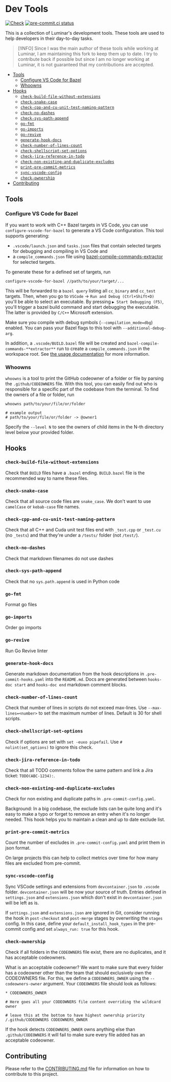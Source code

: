 # Dev Tools

[![Check](https://github.com/hofbi/dev-tools/actions/workflows/check.yaml/badge.svg)](https://github.com/hofbi/dev-tools/actions/workflows/check.yaml)
[![pre-commit.ci status](https://results.pre-commit.ci/badge/github/hofbi/dev-tools/master.svg)](https://results.pre-commit.ci/latest/github/hofbi/dev-tools/master)

This is a collection of Luminar's development tools.
These tools are used to help developers in their day-to-day tasks.

> [!INFO]
> Since I was the main author of these tools while working at Luminar, I am maintaining this fork to keep them up to date. I try to contribute back if possible but since I am no longer working at Luminar, it is not guaranteed that my contributions are accepted.

<!-- mdformat-toc start --slug=github --no-anchors --maxlevel=6 --minlevel=2 -->

- [Tools](#tools)
  - [Configure VS Code for Bazel](#configure-vs-code-for-bazel)
  - [Whoowns](#whoowns)
- [Hooks](#hooks)
  - [`check-build-file-without-extensions`](#check-build-file-without-extensions)
  - [`check-snake-case`](#check-snake-case)
  - [`check-cpp-and-cu-unit-test-naming-pattern`](#check-cpp-and-cu-unit-test-naming-pattern)
  - [`check-no-dashes`](#check-no-dashes)
  - [`check-sys-path-append`](#check-sys-path-append)
  - [`go-fmt`](#go-fmt)
  - [`go-imports`](#go-imports)
  - [`go-revive`](#go-revive)
  - [`generate-hook-docs`](#generate-hook-docs)
  - [`check-number-of-lines-count`](#check-number-of-lines-count)
  - [`check-shellscript-set-options`](#check-shellscript-set-options)
  - [`check-jira-reference-in-todo`](#check-jira-reference-in-todo)
  - [`check-non-existing-and-duplicate-excludes`](#check-non-existing-and-duplicate-excludes)
  - [`print-pre-commit-metrics`](#print-pre-commit-metrics)
  - [`sync-vscode-config`](#sync-vscode-config)
  - [`check-ownership`](#check-ownership)
- [Contributing](#contributing)

<!-- mdformat-toc end -->

## Tools

### Configure VS Code for Bazel

If you want to work with C++ Bazel targets in VS Code, you can use `configure-vscode-for-bazel` to generate a VS Code configuration.
This tool supports generating:

- `.vscode/launch.json` and `tasks.json` files that contain selected targets for debugging and compiling in VS Code and
- a `compile_commands.json` file using [bazel-compile-commands-extractor](https://github.com/hedronvision/bazel-compile-commands-extractor) for selected targets.

To generate these for a defined set of targets, run

```shell
configure-vscode-for-bazel //path/to/your/target/...
```

This will be forwarded to a `bazel query` listing all `cc_binary` and `cc_test` targets.
Then, when you go to `VSCode` -> `Run and Debug (Ctrl+Shift+D)` you'll be able to select an executable.
By pressing `▶ Start Debugging (F5)`, you'll trigger a bazel build command and start debugging the executable.
The latter is provided by `C/C++` Microsoft extension.

Make sure you compile with debug symbols (`--compilation_mode=dbg`) enabled.
You can pass your Bazel flags to this tool with `--additional-debug-arg`.

In addition, a `.vscode/BUILD.bazel` file will be created and `bazel-compile-commands-**extractor**` run to create a `compile_commands.json` in the workspace root.
See [the usage documentation](https://github.com/hedronvision/bazel-compile-commands-extractor?tab=readme-ov-file#usage) for more information.

### Whoowns

`whoowns` is a tool to print the GitHub codeowner of a folder or file by parsing the `.github/CODEOWNERS` file.
With this tool, you can easily find out who is responsible for a specific part of the codebase from the terminal.
To find the owners of a file or folder, run

```shell
whoowns path/to/your/file/or/folder

# example output
# path/to/your/file/or/folder -> @owner1
```

Specify the `--level N` to see the owners of child items in the N-th directory level below your provided folder.

## Hooks

<!-- hooks-doc start -->

### `check-build-file-without-extensions`

Check that `BUILD` files have a `.bazel` ending. `BUILD.bazel` file is the recommended way to name these files.

### `check-snake-case`

Check that all source code files are `snake_case`. We don't want to use `camelCase` or `kebab-case` file names.

### `check-cpp-and-cu-unit-test-naming-pattern`

Check that all C++ and Cuda unit test files end with `_test.cpp` or `_test.cu` (no `_tests`)
and that they're under a `/tests/` folder (not `/test/`).

### `check-no-dashes`

Check that markdown filenames do not use dashes

### `check-sys-path-append`

Check that no `sys.path.append` is used in Python code

### `go-fmt`

Format go files

### `go-imports`

Order go imports

### `go-revive`

Run Go Revive linter

### `generate-hook-docs`

Generate markdown documentation from the hook descriptions in `.pre-commit-hooks.yaml` into the `README.md`. Docs are generated between `hooks-doc start` and `hooks-doc end` markdown comment blocks.

### `check-number-of-lines-count`

Check that number of lines in scripts do not exceed max-lines. Use `--max-lines=<number>` to set the maximum number of lines. Default is 30 for shell scripts.

### `check-shellscript-set-options`

Check if options are set with `set -euxo pipefail`. Use `# nolint(set_options)` to ignore this check.

### `check-jira-reference-in-todo`

Check that all TODO comments follow the same pattern and link a Jira ticket: `TODO(ABC-1234):`.

### `check-non-existing-and-duplicate-excludes`

Check for non existing and duplicate paths in `.pre-commit-config.yaml`.

Background: In a big codebase, the exclude lists can be quite long and it's easy to make a typo or forget to remove an entry when it's no longer needed.
This hook helps you to maintain a clean and up to date exclude list.

### `print-pre-commit-metrics`

Count the number of excludes in `.pre-commit-config.yaml` and print them in json format.

On large projects this can help to collect metrics over time for how many files are excluded from pre-commit.

### `sync-vscode-config`

Sync VSCode settings and extensions from `devcontainer.json` to `.vscode` folder.
`devcontainer.json` will be now your source of truth.
Entries defined in `settings.json` and `extensions.json` which don't exist in `devcontainer.json` will be left as is.

If `settings.json` and `extensions.json` are ignored in Git, consider running the hook in `post-checkout` and `post-merge` stages by overwriting the `stages` config.
In this case, define your `default_install_hook_types` in the pre-commit config and set `always_run: true` for this hook.

### `check-ownership`

Check if all folders in the `CODEOWNERS` file exist, there are no duplicates, and it has acceptable codeowners.

What is an acceptable codeowner? We want to make sure that every folder has a codeowner other than the team that should exclusively own the CODEOWNERS file.
For this, we define a `CODEOWNERS_OWNER` using the `--codeowners-owner` argument. Your `CODEOWNERS` file should look as follows:

```shell
* CODEOWNERS_OWNER

# Here goes all your CODEOWNERS file content overriding the wildcard owner

# leave this at the bottom to have highest ownership priority
/.github/CODEOWNERS CODEOWNERS_OWNER
```

If the hook detects `CODEOWNERS_OWNER` owns anything else than `.github/CODEOWNERS` it will fail to make sure every file added has an acceptable codeowner.

<!-- hooks-doc end -->

## Contributing

Please refer to the [CONTRIBUTING.md](CONTRIBUTING.md) file for information on how to contribute to this project.
